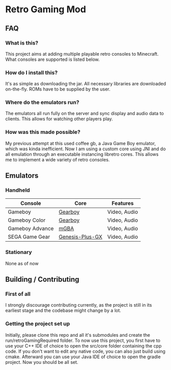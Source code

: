 # Retro Gaming Mod
## FAQ
### What is this?
This project aims at adding multiple playable retro consoles to Minecraft. What consoles are supported is listed below.
### How do I install this?
It's as simple as downloading the jar. All necessary libraries are downloaded on-the-fly. ROMs have to be supplied by the user.
### Where do the emulators run?
The emulators all run fully on the server and sync display and audio data to clients. This allows for watching other players play.
### How was this made possible?
My previous attempt at this used coffee gb, a Java Game Boy emulator, which was kinda inefficient. Now I am using a custom core using JNI and do all emulation through an executable instancing libretro cores. This allows me to implement a wide variety of retro consoles.

## Emulators
### Handheld
| Console         | Core                                                         | Features     |
|-----------------|--------------------------------------------------------------|--------------|
| Gameboy         | [Gearboy](https://github.com/drhelius/Gearboy)               | Video, Audio |
| Gameboy Color   | [Gearboy](https://github.com/drhelius/Gearboy)               | Video, Audio |
| Gameboy Advance | [mGBA](https://mgba.io/)                                     | Video, Audio |
| SEGA Game Gear  | [Genesis-Plus-GX](https://github.com/ekeeke/Genesis-Plus-GX) | Video, Audio |

### Stationary
None as of now

## Building / Contributing
### First of all
I strongly discourage contributing currently, as the project is still in its earliest stage and the codebase might change by a lot.
### Getting the project set up
Initially, please clone this repo and all it's submodules and create the run/retroGamingRequired folder.
To now use this project, you first have to use your C++ IDE of choice to open the src/core folder containing the cpp code. If you don't want to edit any native code, you can also just build using cmake.
Afterward you can use your Java IDE of choice to open the gradle project. Now you should be all set.
